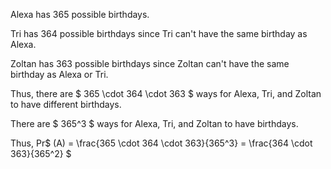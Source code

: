 Alexa has 365 possible birthdays.

Tri has 364 possible birthdays since Tri can't have the same birthday as Alexa.

Zoltan has 363 possible birthdays since Zoltan can't have the same birthday as Alexa or Tri.

Thus, there are $ 365 \cdot 364 \cdot 363 $ ways for Alexa, Tri, and Zoltan to have different birthdays.

There are $ 365^3 $ ways for Alexa, Tri, and Zoltan to have birthdays.

Thus, Pr$ (A) = \frac{365 \cdot 364 \cdot 363}{365^3} = \frac{364 \cdot 363}{365^2} $

